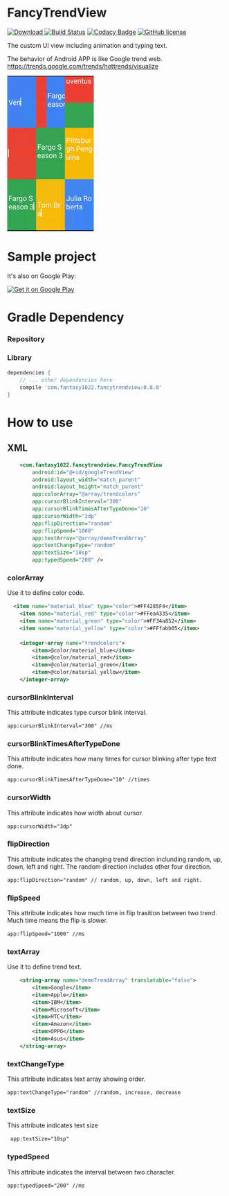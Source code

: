 # FancyTrendView
 [ ![Download](https://api.bintray.com/packages/fantasy1022/fantasy1022/GoogleTrendView/images/download.svg?version=v0.8.0) ](https://bintray.com/fantasy1022/fantasy1022/GoogleTrendView/v0.8.0/link)
[![Build Status](https://travis-ci.org/fantasy1022/FancyTrendView.svg?branch=master)](https://travis-ci.org/fantasy1022/FancyTrendView)
[![Codacy Badge](https://api.codacy.com/project/badge/Grade/1cbed3bc8a6f416a9ddb9da965d567a6)](https://www.codacy.com/app/fantasy1022/FancyTrendView?utm_source=github.com&amp;utm_medium=referral&amp;utm_content=fantasy1022/FancyTrendView&amp;utm_campaign=Badge_Grade)
[![GitHub license](https://img.shields.io/hexpm/l/plug.svg)](https://github.com/fantasy1022/FancyTrendView/blob/master/LICENSE)


The custom UI view including animation and typing text.

The behavior of Android APP is like Google trend web. https://trends.google.com/trends/hottrends/visualize

![Screenshots gif](https://raw.githubusercontent.com/fantasy1022/FancyTrendView/master/art/showcase.gif)


# Sample project 

It's also on Google Play:

<a href="https://play.google.com/store/apps/details?id=com.fantasy1022.fancytrendapp" target="_blank">
  <img alt="Get it on Google Play"
       src="https://play.google.com/intl/en_us/badges/images/generic/en-play-badge.png" height="60"/>
</a>

# Gradle Dependency

### Repository


### Library

```gradle
dependencies {
	// ... other dependencies here
    compile 'com.fantasy1022.fancytrendview:0.8.0'
}
```

# How to use

## XML 
```xml
    <com.fantasy1022.fancytrendview.FancyTrendView
        android:id="@+id/googleTrendView"
        android:layout_width="match_parent"
        android:layout_height="match_parent"
        app:colorArray="@array/trendcolors"
        app:cursorBlinkInterval="300" 
        app:cursorBlinkTimesAfterTypeDone="10"
        app:cursorWidth="3dp" 
        app:flipDirection="random"
        app:flipSpeed="1000"
        app:textArray="@array/demoTrendArray"
        app:textChangeType="random"
        app:textSize="10sp"
        app:typedSpeed="200" />
```

### colorArray
Use it to define color code.
```xml
  <item name="material_blue" type="color">#FF4285F4</item>
    <item name="material_red" type="color">#FFea4335</item>
    <item name="material_green" type="color">#FF34a852</item>
    <item name="material_yellow" type="color">#FFfabb05</item>

    <integer-array name="trendcolors">
        <item>@color/material_blue</item>
        <item>@color/material_red</item>
        <item>@color/material_green</item>
        <item>@color/material_yellow</item>
    </integer-array>
```

### cursorBlinkInterval
This attribute indicates type cursor blink interval.
```xml
app:cursorBlinkInterval="300" //ms
```

### cursorBlinkTimesAfterTypeDone
This attribute indicates how many times for cursor blinking after type text done.
```xml
app:cursorBlinkTimesAfterTypeDone="10" //times
```

### cursorWidth
This attribute indicates how width about cursor.
```xml
app:cursorWidth="3dp"  
```

### flipDirection
This attribute indicates the changing trend direction inclunding random, up, down, left and right. The random direction includes other four direction.
```xml
app:flipDirection="random" // random, up, down, left and right.
```

### flipSpeed
This attribute indicates how much time in flip trasition between two trend. Much time means the flip is slower.  
```xml
app:flipSpeed="1000" //ms
```

### textArray
Use it to define trend text.
```xml
    <string-array name="demoTrendArray" translatable="false">
        <item>Google</item>
        <item>Apple</item>
        <item>IBM</item>
        <item>Microsoft</item>
        <item>HTC</item>
        <item>Amazon</item>
        <item>OPPO</item>
        <item>Asus</item>
    </string-array>
```

### textChangeType
This attribute indicates text array showing order.
```xml
app:textChangeType="random" //random, increase, decrease
```

### textSize
This attribute indicates text size 
```xml
 app:textSize="10sp"
```

### typedSpeed
This attribute indicates the interval between two character.
```xml
app:typedSpeed="200" //ms
```

